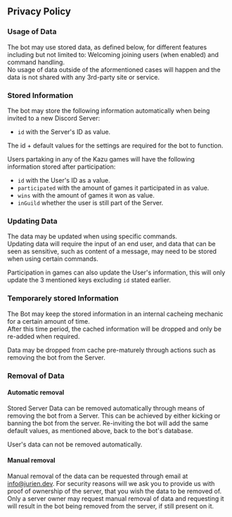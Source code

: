 ## Privacy Policy

### Usage of Data

The bot may use stored data, as defined below, for different features including but not limited to: Welcoming joining users (when enabled) and command handling.  
No usage of data outside of the aformentioned cases will happen and the data is not shared with any 3rd-party site or service.

### Stored Information

The bot may store the following information automatically when being invited to a new Discord Server:

-   `id` with the Server's ID as value.

The id + default values for the settings are required for the bot to function.

Users partaking in any of the Kazu games will have the following information stored after participation:

-   `id` with the User's ID as a value.
-   `participated` with the amount of games it participated in as value.
-   `wins` with the amount of games it won as value.
-   `inGuild` whether the user is still part of the Server.

### Updating Data

The data may be updated when using specific commands.  
Updating data will require the input of an end user, and data that can be seen as sensitive, such as content of a message, may need to be stored when using certain commands.

Participation in games can also update the User's information, this will only update the 3 mentioned keys excluding `id` stated earlier.

### Temporarely stored Information

The Bot may keep the stored information in an internal cacheing mechanic for a certain amount of time.  
After this time period, the cached information will be dropped and only be re-added when required.

Data may be dropped from cache pre-maturely through actions such as removing the bot from the Server.

### Removal of Data

#### Automatic removal

Stored Server Data can be removed automatically through means of removing the bot from a Server. This can be achieved by either kicking or banning the bot from the server. Re-inviting the bot will add the same default values, as mentioned above, back to the bot's database.

User's data can not be removed automatically.

#### Manual removal

Manual removal of the data can be requested through email at [info@jurien.dev](mailto:info@jurien.dev).
For security reasons will we ask you to provide us with proof of ownership of the server, that you wish the data to be removed of. Only a server owner may request manual removal of data and requesting it will result in the bot being removed from the server, if still present on it.
